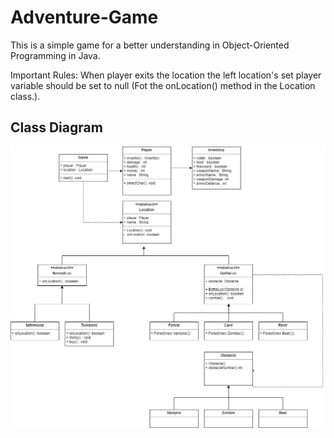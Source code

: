 # Adventure-Game
This is a simple game for a better understanding in Object-Oriented Programming in Java.


Important Rules: When player exits the location the left location's set player variable should be set to null (Fot the onLocation() method in the Location class.).

## Class Diagram
![class diagram](https://github.com/simay-uygur/Adventure-Game/blob/main/src/class-diagram.jpg)